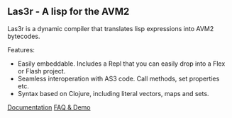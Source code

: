 Las3r - A lisp for the AVM2
-------------
Las3r is a dynamic compiler that translates lisp expressions into AVM2 bytecodes. 

Features: 

 - Easily embeddable. Includes a Repl that you can easily drop into a Flex or Flash project.
 - Seamless interoperation with AS3 code. Call methods, set properties etc.
 - Syntax based on Clojure, including literal vectors, maps and sets.



[Documentation][api]
[FAQ & Demo][faq]


[faq]: http://github.com/aemoncannon/las3r/wikis

[api]: http://github.com/aemoncannon/las3r/wikis/api


